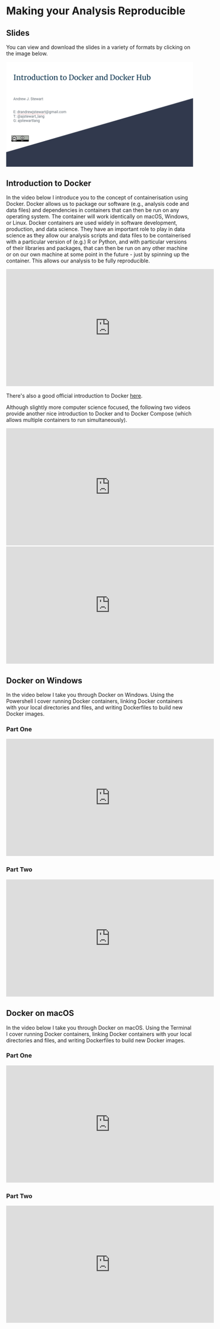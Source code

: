 # Making your Analysis Reproducible

## Slides

You can view and download the slides in a variety of formats by clicking on the image below.

<center>

[![link_to_slides](images/docker_slides.png)](https://docs.google.com/presentation/d/1GGZZ2wy02wYT1kaTcZPzVXFlUZ022Un7l-aEhIRFNz4/edit?usp=sharing)
    
</center>

## Introduction to Docker
 
In the video below I introduce you to the concept of containerisation using Docker. Docker allows us to package our software (e.g., analysis code and data files) and dependencies in containers that can then be run on any operating system. The container will work identically on macOS, Windows, or Linux. Docker containers are used widely in software development, production, and data science. They have an important role to play in data science as they allow our analysis scripts and data files to be containerised with a particular version of (e.g.) R or Python, and with particular versions of their libraries and packages, that can then be run on any other machine or on our own machine at some point in the future - just by spinning up the container. This allows our analysis to be fully reproducible. 
 
<center>

<iframe width="560" height="315" src="https://youtube.com/embed/xZB_lJTRfY4" frameborder="0" allowfullscreen></iframe>

</center>


There's also a good official introduction to Docker [here](https://docs.docker.com/get-started/).

Although slightly more computer science focused, the following two videos provide another nice introduction to Docker and to Docker Compose (which allows multiple containers to run simultaneously).

<center>

<iframe width="560" height="315" src="https://youtube.com/embed/_dfLOzuIg2o" frameborder="0" allowfullscreen></iframe>

</center>



<center>

<iframe width="560" height="315" src="https://youtube.com/embed/exmBvjlZr7U" frameborder="0" allowfullscreen></iframe>

</center>

## Docker on Windows

In the video below I take you through Docker on Windows. Using the Powershell I cover running Docker containers, linking Docker containers with your local directories and files, and writing Dockerfiles to build new Docker images. 

### Part One

<center>

<iframe width="560" height="315" src="https://youtube.com/embed/7O5B-jGbAxM" frameborder="0" allowfullscreen></iframe>

</center>

### Part Two

<center>

<iframe width="560" height="315" src="https://youtube.com/embed/RoWKtvNvFN8" frameborder="0" allowfullscreen></iframe>

</center>

## Docker on macOS

In the video below I take you through Docker on macOS. Using the Terminal I cover running Docker containers, linking Docker containers with your local directories and files, and writing Dockerfiles to build new Docker images. 

### Part One

<center>

<iframe width="560" height="315" src="https://youtube.com/embed/ZkBbBuOvnpo" frameborder="0" allowfullscreen></iframe>

</center>

### Part Two

<center>

<iframe width="560" height="315" src="https://youtube.com/embed/vvx37IgxbhU" frameborder="0" allowfullscreen></iframe>

</center>